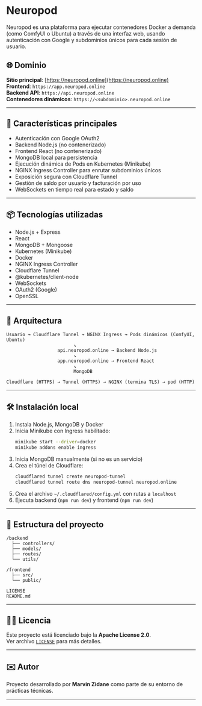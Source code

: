 # Neuropod

Neuropod es una plataforma para ejecutar contenedores Docker a demanda (como ComfyUI o Ubuntu) a través de una interfaz web, usando autenticación con Google y subdominios únicos para cada sesión de usuario.

## 🌐 Dominio

**Sitio principal**: [https://neuropod.online](https://neuropod.online)  
**Frontend**: `https://app.neuropod.online`  
**Backend API**: `https://api.neuropod.online`  
**Contenedores dinámicos**: `https://<subdominio>.neuropod.online`

---

## 🚀 Características principales

- Autenticación con Google OAuth2
- Backend Node.js (no contenerizado)
- Frontend React (no contenerizado)
- MongoDB local para persistencia
- Ejecución dinámica de Pods en Kubernetes (Minikube)
- NGINX Ingress Controller para enrutar subdominios únicos
- Exposición segura con Cloudflare Tunnel
- Gestión de saldo por usuario y facturación por uso
- WebSockets en tiempo real para estado y saldo

---

## 📦 Tecnologías utilizadas

- Node.js + Express
- React
- MongoDB + Mongoose
- Kubernetes (Minikube)
- Docker
- NGINX Ingress Controller
- Cloudflare Tunnel
- @kubernetes/client-node
- WebSockets
- OAuth2 (Google)
- OpenSSL

---

## 🧱 Arquitectura

```
Usuario → Cloudflare Tunnel → NGINX Ingress → Pods dinámicos (ComfyUI, Ubuntu)
                         ↘
                   api.neuropod.online → Backend Node.js
                         ↘
                   app.neuropod.online → Frontend React
                         ↘
                         MongoDB

Cloudflare (HTTPS) → Tunnel (HTTPS) → NGINX (termina TLS) → pod (HTTP)
```

---

## 🛠️ Instalación local

1. Instala Node.js, MongoDB y Docker
2. Inicia Minikube con Ingress habilitado:
   ```bash
   minikube start --driver=docker
   minikube addons enable ingress
   ```
3. Inicia MongoDB manualmente (si no es un servicio)
4. Crea el túnel de Cloudflare:
   ```bash
   cloudflared tunnel create neuropod-tunnel
   cloudflared tunnel route dns neuropod-tunnel neuropod.online
   ```
5. Crea el archivo `~/.cloudflared/config.yml` con rutas a `localhost`
6. Ejecuta backend (`npm run dev`) y frontend (`npm run dev`)

---

## 📁 Estructura del proyecto

```
/backend
  ├── controllers/
  ├── models/
  ├── routes/
  └── utils/

/frontend
  ├── src/
  └── public/

LICENSE
README.md
```

---

## 🧑‍⚖️ Licencia

Este proyecto está licenciado bajo la **Apache License 2.0**.  
Ver archivo [`LICENSE`](./LICENSE) para más detalles.

---

## ✉️ Autor

Proyecto desarrollado por **Marvin Zidane** como parte de su entorno de prácticas técnicas.

---
